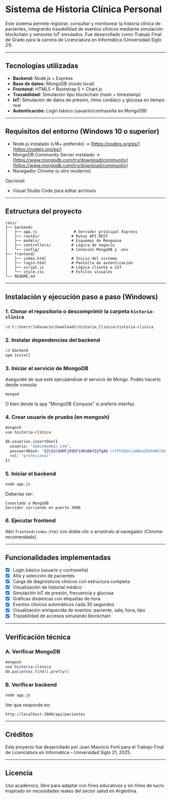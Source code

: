 #  Sistema de Historia Clínica Personal

Este sistema permite registrar, consultar y monitorear la historia clínica de pacientes, integrando trazabilidad de eventos clínicos mediante simulación blockchain y sensores IoT simulados. Fue desarrollado como Trabajo Final de Grado para la carrera de Licenciatura en Informática (Universidad Siglo 21).

---

##  Tecnologías utilizadas

* **Backend:** Node.js + Express
* **Base de datos:** MongoDB (modo local)
* **Frontend:** HTML5 + Bootstrap 5 + Chart.js
* **Trazabilidad:** Simulación tipo blockchain (hash + timestamp)
* **IoT:** Simulación de datos de presión, ritmo cardíaco y glucosa en tiempo real
* **Autenticación:** Login básico (usuario/contraseña en MongoDB)

---

##  Requisitos del entorno (Windows 10 o superior)

* Node.js instalado (v18+ preferido) → [https://nodejs.org/es/](https://nodejs.org/es/)
* MongoDB Community Server instalado → [https://www.mongodb.com/try/download/community](https://www.mongodb.com/try/download/community)
* Navegador Chrome (u otro moderno)

Opcional:

* Visual Studio Code para editar archivos

---

##  Estructura del proyecto

```
raíz/
├── backend/
│   ├── app.js                # Servidor principal Express
│   ├── routes/              # Rutas API REST
│   ├── models/              # Esquemas de Mongoose
│   ├── controllers/         # Lógica de negocio
│   └── config/              # Conexión MongoDB y .env
├── frontend/
│   ├── index.html           # Inicio del sistema
│   ├── login.html           # Pantalla de autenticación
│   ├── script.js            # Lógica cliente e IoT
│   └── style.css            # Estilos visuales
└── README.md
```

---

##  Instalación y ejecución paso a paso (Windows)

### 1. Clonar el repositorio o descomprimir la carpeta `historia-clinica`

```bash
cd C:\Users\TuUsuario\Downloads\Historia_Clinica\historia-clinica
```

### 2. Instalar dependencias del backend

```bash
cd backend
npm install
```

### 3. Iniciar el servicio de MongoDB

Asegurate de que esté ejecutándose el servicio de Mongo. Podés hacerlo desde consola:

```bash
mongod
```

O bien desde la app "MongoDB Compass" si preferís interfaz.

### 4. Crear usuario de prueba (en mongosh)

```bash
mongosh
use historia-clinica

db.usuarios.insertOne({
  usuario: "admin@admin.com",
  passwordHash: "$2b$10$OHFj0SbF14RsBAYZyTgAb.rvfFh36OccakNnuZh4h6NlIb9lPkVVW", // admin123
  rol: "profesional"
})
```

### 5. Iniciar el backend

```bash
node app.js
```

Deberías ver:

```
Conectado a MongoDB
Servidor corriendo en puerto 3000
```

### 6. Ejecutar frontend

Abrí `frontend/index.html` con doble clic o arrastralo al navegador (Chrome recomendado).

---

## Funcionalidades implementadas

* [x] Login básico (usuario y contraseña)
* [x] Alta y selección de pacientes
* [x] Carga de diagnósticos clínicos con estructura completa
* [x] Visualización de historial médico
* [x] Simulación IoT de presión, frecuencia y glucosa
* [x] Gráficas dinámicas con etiquetas de hora
* [x] Eventos clínicos automáticos cada 30 segundos
* [x] Visualización enriquecida de eventos: paciente, sala, hora, tipo
* [x] Trazabilidad de accesos simulando blockchain

---

## Verificación técnica

### A. Verificar MongoDB

```bash
mongosh
use historia-clinica
db.pacientes.find().pretty()
```

### B. Verificar backend

```bash
node app.js
```

Ver que responde en:

```
http://localhost:3000/api/pacientes
```

---


## Créditos

Este proyecto fue desarrollado por Juan Mauricio Forti para el Trabajo Final de Licenciatura en Informática – Universidad Siglo 21, 2025.

---

## Licencia

Uso académico, libre para adaptar con fines educativos y sin fines de lucro. Inspirado en necesidades reales del sector salud en Argentina.
